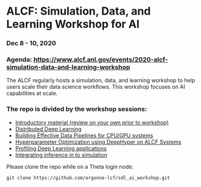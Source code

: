# ALCF: Simulation, Data, and Learning Workshop for AI
### Dec 8 - 10, 2020
### Agenda: https://www.alcf.anl.gov/events/2020-alcf-simulation-data-and-learning-workshop

The ALCF regularly hosts a simulation, data, and learning workshop to help users scale their data science workflows. This workshop focuses on AI capabilities at scale.

### The repo is divided by the workshop sessions:
   * [Introductory material (review on your own prior to workshop)](00_pre_workshop_materials)
   * [Distributed Deep Learning](01_distributedDeepLearning)
   * [Building Effective Data Pipelines for CPU/GPU systems](02_dataPipelines)
   * [Hyperparameter Optimization using DeepHyper on ALCF Systems](03_distributedHyperOpt)
   * [Profiling Deep Learning applications](04_profilingDeepLearning)
   * [Integrating inference in to simulation](05_Simulation_ML)

Please clone the repo while on a Theta login node:

```
git clone https://github.com/argonne-lcf/sdl_ai_workshop.git
```

